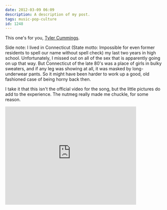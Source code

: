 ```yaml
---
date: 2012-03-09 06:09
description: A description of my post.
tags: music-pop-culture
id: 1248
---
```

This one's for you, <a href="http://tylerdrew.us" target="_blank">Tyler Cummings</a>.

Side note:  I lived in Connecticut (State motto:  Impossible for even former residents to spell our name without spell check) my last two years in high school.  Unfortunately, I missed out on all of the sex that is apparently going on up that way.  But Connecticut of the late 80's was a place of girls in bulky sweaters, and if any leg was showing at all, it was masked by long-underwear pants.  So it might have been harder to work up a good, old fashioned case of being horny back then.
<!--more-->
I take it that this isn't the official video for the song, but the little pictures do add to the experience.  The nutmeg really made me chuckle, for some reason.
<iframe width="420" height="315" src="http://www.youtube.com/embed/BtJzeq7NZyo" frameborder="0" allowfullscreen></iframe>